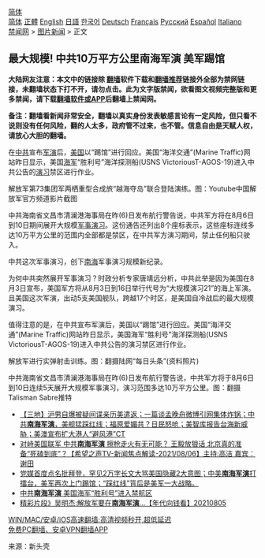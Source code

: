 <!-- 面包屑导航 --> <div class="breadcrumb"><!-- GTranslate: https://gtranslate.io/ -->  <div class="switcher notranslate">  <div class="selected">  <a href="#" onclick="return false;"> 简体</a>  </div>  <div class="option">  <a href="https://www.bannedbook.org" onclick="doGTranslate('zh-CN|zh-CN');jQuery('div.switcher div.selected a').html(jQuery(this).html());return false;" title="简体中文" class="nturl selected"> 简体</a>  <a href="https://www.bannedbook.org/zh-tw/" onclick="doGTranslate('zh-CN|zh-TW');jQuery('div.switcher div.selected a').html(jQuery(this).html());return false;" title="繁體中文" class="nturl"> 正體</a>  <a href="https://www.bannedbook.org/en/" onclick="doGTranslate('zh-CN|en');jQuery('div.switcher div.selected a').html(jQuery(this).html());return false;" title="English" class="nturl"> English</a>  <a href="https://www.bannedbook.org/ja/" onclick="doGTranslate('zh-CN|ja');jQuery('div.switcher div.selected a').html(jQuery(this).html());return false;" title="日本語" class="nturl"> 日語</a>  <a href="https://www.bannedbook.org/ko/" onclick="doGTranslate('zh-CN|ko');jQuery('div.switcher div.selected a').html(jQuery(this).html());return false;" title="한국어" class="nturl"> 한국어</a>  <a href="https://www.bannedbook.org/de/" onclick="doGTranslate('zh-CN|de');jQuery('div.switcher div.selected a').html(jQuery(this).html());return false;" title="Deutsch" class="nturl"> Deutsch</a>  <a href="https://www.bannedbook.org/fr/" onclick="doGTranslate('zh-CN|fr');jQuery('div.switcher div.selected a').html(jQuery(this).html());return false;" title="Français" class="nturl"> Français</a>  <a href="https://www.bannedbook.org/ru/" onclick="doGTranslate('zh-CN|ru');jQuery('div.switcher div.selected a').html(jQuery(this).html());return false;" title="Русский" class="nturl"> Русский</a>  <a href="https://www.bannedbook.org/es/" onclick="doGTranslate('zh-CN|es');jQuery('div.switcher div.selected a').html(jQuery(this).html());return false;" title="Español" class="nturl"> Español</a>  <a href="https://www.bannedbook.org/it/" onclick="doGTranslate('zh-CN|it');jQuery('div.switcher div.selected a').html(jQuery(this).html());return false;" title="Italiano" class="nturl"> Italiano</a>  </div>  </div>      <div class='breadcrumb-sub'><!-- Breadcrumb NavXT 6.3.0 --> <a href="https://www.bannedbook.org/" class="home">禁闻网</a> &gt; <a href="https://www.bannedbook.org/bnews/topimagenews/" class="category">图片新闻</a> &gt; 正文</div></div><h2>最大规模! 中共10万平方公里南海军演 美军踢馆</h2> <p class="notice"><b>大陆网友注意：本文中的链接除 <a href="https://github.com/bannedbook/fanqiang" >翻墙</a>软件下载和<a href="https://github.com/killgcd/justmysocks/blob/master/README.md">翻墙推荐</a>链接外全部为禁网链接，未翻墙状态下打不开，请勿点击。此为文字版禁闻，欲看图文视频完整版和更多禁闻，请下载<a href="https://github.com/bannedbook/fanqiang">翻墙软件或APP</a>后翻墙上禁闻网。</p><p>备注：翻墙看新闻非常安全，翻墙以真实身份发表敏感言论有一定风险，但只看不说则没有任何风险，翻的人太多，政府管不过来，也不管。信息自由是天赋人权，请放心大胆的翻墙。</b></p>  <div class="entry"> <p id="summary">在<a href="https://www.bannedbook.org/bnews/tag/%e4%b8%ad%e5%85%b1/" class="st_tag internal_tag" rel="tag" title="标签 中共 下的日志">中共</a>宣布<a href="https://www.bannedbook.org/bnews/tag/%e5%86%9b%e6%bc%94/" class="st_tag internal_tag" rel="tag" title="标签 军演 下的日志">军演</a>后，<a href="https://www.bannedbook.org/bnews/tag/%e7%be%8e%e5%9b%bd/" class="st_tag internal_tag" rel="tag" title="标签 美国 下的日志">美国</a>以“踢馆”进行回应。美国“海洋交通”(Marine Traffic)网站昨日显示，美国<a href="https://www.bannedbook.org/bnews/tag/%e6%b5%b7%e5%86%9b/" class="st_tag internal_tag" rel="tag" title="标签 海军 下的日志">海军</a>“胜利号”海洋探测船(USNS VictoriousT-AGOS-19)进入中共公告的<a href="https://www.bannedbook.org/bnews/tag/%E6%BC%94%E4%B9%A0/" class="st_tag internal_tag" rel="tag" title="标签 演习 下的日志">演习</a>禁区进行作业。</p> <p id="conimg">解放军第73集团军两栖重型合成旅“越海夺岛”联合登陆演练。图：Youtube中国解放军官方频道影片截图</p>  <p>中共海南省文昌市清澜港海事局在昨(6)日发布航行警告说，中共军方将在8月6日到10日期间展开大规模<a href="https://www.bannedbook.org/bnews/tag/%E5%86%9B%E4%BA%8B%E6%BC%94%E4%B9%A0/" class="st_tag internal_tag" rel="tag" title="标签 军事演习 下的日志">军事演习</a>。这份通告还列出8个座标表示，这些座标连线多达10万平方公里的范围内全部都是禁区，在中共军方演习期间，禁止任何船只驶入。</p> <p>中共这次军事演习，创下<a href="https://www.bannedbook.org/bnews/tag/%e5%8d%97%e6%b5%b7/" class="st_tag internal_tag" rel="tag" title="标签 南海 下的日志">南海</a>军事演习规模新纪录。</p>  <p>为何中共突然展开军事演习？时政分析专家唐靖远分析，中共此举是因为美国在8月3日宣布，美国军方将从8月3日到16日举行代号为“大规模演习21”的海上军演。且美国这次军演，出动5支美国舰队，跨越17个时区，是美国自冷战后的最大规模演习。</p> <p>值得注意的是，在中共宣布军演后，美国以“踢馆”进行回应。美国“海洋交通”(Marine Traffic)网站昨日显示，美国海军“胜利号”海洋探测船(USNS VictoriousT-AGOS-19)进入中共公告的演习禁区进行作业。</p>  <p>解放军进行实弹射击训练。图：翻摄陆网“每日头条”(资料照片)</p> <p>中共海南省文昌市清澜港海事局在昨(6)日发布航行警告说，中共军方将于8月6日到10日连续5天展开大规模军事演习，演习范围多达10万平方公里。图：翻摄Talisman Sabre推特</p>  <ul class='op-related-articles' title='相关阅读'> <li><a href='https://www.bannedbook.org/bnews/bannedvideo/20210807/1601789.html' target='_blank'>【三地】沪男自爆被疑间谍亲历美遣返；一篇谈孟晚舟微博引网集体炸锅；中共<b>南海军演</b>，美舰猛踩红线；福原爱媚共？日民怒呛；美智库报告台海新威胁；美澳宣布扩大港人“避风港”CT</a></li> <li><a href='https://www.bannedbook.org/bnews/comments/20210807/1601777.html' target='_blank'>对峙美国联军 中共<b>南海军演</b> 擦枪走火有无可能？ 王毅放狠话 北京真的准备“死磕到底”？【希望之声TV-新闻焦点解读-2021/08/06】主持:高洁  嘉宾：谢田</a></li> <li><a href='https://www.bannedbook.org/bnews/bannedvideo/20210807/1601763.html' target='_blank'>党媒首度点名批拜登，罕见2万字长文大骂美国隐藏2大意图；中美<b>南海军演</b>打擂台，美军再次上门踢馆；“踩红线”背后是美军一大战略。</a></li> <li><a href='https://www.bannedbook.org/bnews/cbnews/20210806/1601303.html' target='_blank'>中共<b>南海军演</b> 美国海军“胜利号”进入禁航区</a></li> <li><a href='https://www.bannedbook.org/bnews/taiwannews/20210805/1600941.html' target='_blank'>精彩片段》吴明杰:解放军要在<b>南海军演</b>...【年代向钱看】20210805</a></li> </ul> <p class="texttj"> <a href="https://github.com/bannedbook/fanqiang/wiki/V2ray%E6%9C%BA%E5%9C%BA" target="_blank">WIN/MAC/安卓/iOS高速翻墙:高清视频秒开,超低延迟</a><br/> <a href="https://github.com/bannedbook/fanqiang/wiki/%E7%A6%81%E9%97%BB%E7%BD%91%E5%AE%89%E5%8D%93%E7%BF%BB%E5%A2%99%E6%96%B0%E9%97%BBAPP" target="_blank">免费PC翻墙、安卓VPN翻墙APP</a></p><p> 来源：新头壳 </p><a name='sharetosocial'></a>  <div style="margin-bottom:5px;padding-bottom:5px;clear:both"> <div id="archive-pix-1" class="banner-ads"> <!-- AuctionX Display platform tag START --> <div id="26318x728x90x621x_ADSLOT2" clicktrack="%%CLICK_URL_ESC%%"></div> <!-- AuctionX Display platform tag END --> </div> <div id="archive-pix-2" class="banner-ads"> <!-- AuctionX Display platform tag START --> <div id="26315x300x250x621x_ADSLOT2" clicktrack="%%CLICK_URL_ESC%%"></div> <!-- AuctionX Display platform tag END --> </div> </div>  <div id="archive-pix-1" class="banner-ads"> <!-- AuctionX Display platform tag START --> <div id="26318x728x90x621x_ADSLOT3" clicktrack="%%CLICK_URL_ESC%%"></div> <!-- AuctionX Display platform tag END --> </div> </div><!--END ENTRY--> 
